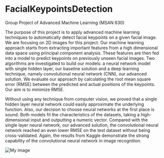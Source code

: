 # FacialKeypointsDetection
Group Project of Advanced Machine Learning (MSAN 630)

The purpose of this project is to apply advanced machine learning techniques to automatically detect facial keypoints on a given facial image. We are focusing on 2D images for this project. Our machine learning approach starts from extracting important features from a high dimensional data space using principal component analysis. These features are then fed into a model to predict keypoints on previously unseen facial images. Two algorithms are investigated to build our models: a  neural network model with single hidden layer, our baseline solution and a deep learning technique, namely convolutional neural network (CNN), our advanced solution. We evaluate our approach by calculating the root mean square error (RMSE) between the predicted and actual positions of the keypoints. Our aim is to minimize RMSE.

Without using any technique from computer vision, we proved that a single hidden layer neural network could easily approximate the underlying function. Also, our decision to choose neural networks at the first place is sound. Both models fit the characteristics of the datasets, taking a high-dimensional input and outputting a numeric vector. Compared with the single layer neural network, our advanced solution, the convolutional neural network reached an even lower RMSE on the test dataset without being cross-validated. Again, the results from Kaggle demonstrate the strong capability of the convolutional neural network in image recognition. 

![My image](bearkid01.github.com/FacialKeypointsDetection/graphs/3by3.png)
